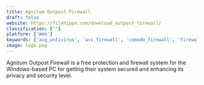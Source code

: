 ```yaml
---
title: Agnitum Outpost Firewall
draft: false 
website: https://filehippo.com/download_outpost_firewall/
classification: ['']
platform: ['Web']
keywords: ['avg_antivirus', 'avs_firewall', 'comodo_firewall', 'firewall_app_blocker', 'glasswire', 'kaspersky_internet_security', 'little_snitch', 'sandboxie', 'sonicwall', 'sygate_personal_firewall', 'tinywall', 'total_defense_internet_security_suite', 'watchguard', 'windows_10_firewall_control', 'windows_firewall_control', 'escan_internet_security_suite', 'pfsense']
image: logo.png
---
```

Agnitum Outpost Firewall is a free protection and firewall system for the Windows-based PC for getting their system secured and enhancing its privacy and security level.